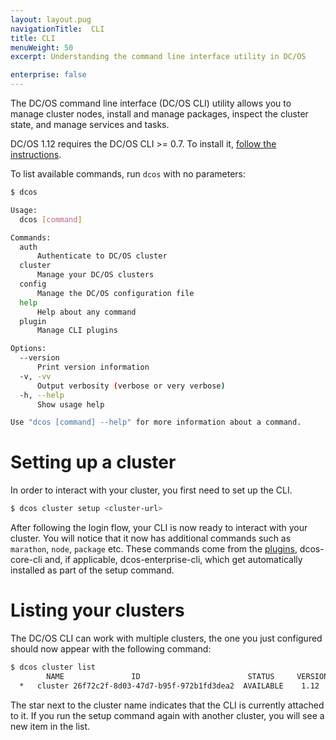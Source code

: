 ```yaml
---
layout: layout.pug
navigationTitle:  CLI
title: CLI
menuWeight: 50
excerpt: Understanding the command line interface utility in DC/OS

enterprise: false
---
```


<!-- The source repo for this topic is https://github.com/dcos/dcos-docs -->


The DC/OS command line interface (DC/OS CLI) utility allows you to manage cluster nodes, install and manage packages, inspect the cluster state, and manage services and tasks.

DC/OS 1.12 requires the DC/OS CLI >= 0.7. To install it, [follow the instructions](/1.12/cli/install).

To list available commands, run `dcos` with no parameters:

```bash
$ dcos

Usage:
  dcos [command]

Commands:
  auth
      Authenticate to DC/OS cluster
  cluster
      Manage your DC/OS clusters
  config
      Manage the DC/OS configuration file
  help
      Help about any command
  plugin
      Manage CLI plugins

Options:
  --version
      Print version information
  -v, -vv
      Output verbosity (verbose or very verbose)
  -h, --help
      Show usage help

Use "dcos [command] --help" for more information about a command.
```

# Setting up a cluster

In order to interact with your cluster, you first need to set up the CLI.

```bash
$ dcos cluster setup <cluster-url>
```

After following the login flow, your CLI is now ready to interact with your cluster. You will notice that it now has additional commands such as `marathon`, `node`, `package` etc. These commands come from the [plugins](/1.12/cli/plugin), dcos-core-cli and, if applicable, dcos-enterprise-cli, which get automatically installed as part of the setup command.

# Listing your clusters

The DC/OS CLI can work with multiple clusters, the one you just configured should now appear with the following command:

```bash
$ dcos cluster list
        NAME               ID                        STATUS     VERSION      URL
  *   cluster 26f72c2f-8d03-47d7-b95f-972b1fd3dea2  AVAILABLE    1.12  <cluster-url>
```

The star next to the cluster name indicates that the CLI is currently attached to it. If you run the setup command again with another cluster, you will see a new item in the list.

